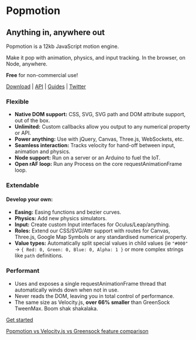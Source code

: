 # Popmotion

## Anything in, anywhere out

Popmotion is a 12kb JavaScript motion engine. 

Make it pop with animation, physics, and input tracking. In the browser, on Node, anywhere.

**Free** for non-commercial use!

[Download](http://popmotion.io/download) | [API](http://popmotion.io/api) | [Guides](http://popmotion.io/guides/get-started) | [Twitter](http://twitter.com/popmotionjs)

### Flexible
* **Native DOM support:** CSS, SVG, SVG path and DOM attribute support, out of the box.
* **Unlimited:** Custom callbacks allow you output to any numerical property or API.
* **Power anything:** Use with jQuery, Canvas, Three.js, WebSockets, etc.
* **Seamless interaction:** Tracks velocity for hand-off between input, animation and physics.
* **Node support:** Run on a server or an Arduino to fuel the IoT.
* **Open rAF loop:** Run any Process on the core requestAnimationFrame loop.

### Extendable
#### Develop your own:
* **Easing:** Easing functions and bezier curves.
* **Physics:** Add new physics simulators.
* **Input:** Create custom Input interfaces for Oculus/Leap/anything.
* **Roles:** Extend our CSS/SVG/Attr support with routes for Canvas, Three.js, Google Map Symbols or any standardised numerical property.
* **Value types:** Automatically split special values in child values (ie `"#000"` -> `{ Red: 0, Green: 0, Blue: 0, Alpha: 1 }` or more complex strings like `path` definitions.

### Performant
* Uses and exposes a single requestAnimationFrame thread that automatically winds down when not in use.
* Never reads the DOM, leaving you in total control of performance.
* The same size as Velocity.js, **over 66% smaller** than GreenSock TweenMax. Boom shak shakalaka.


[Get started](http://popmotion.io/guides/get-started)

[Popmotion vs Velocity.js vs Greensock feature comparison](http://popmotion.io/guides/feature-comparison)
